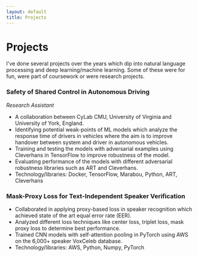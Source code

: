 ```yaml
---
layout: default
title: Projects
---
```

<h1>Projects </h1>
<p>
I've done several projects over the years which dip into natural language processing and deep learning/machine learning. Some of these were for fun, were part of coursework or were research projects. 
</p>

<h3>Safety of Shared Control in Autonomous Driving</h3>
<i>Research Assistant</i>
<ul>
  <li>A collaboration between CyLab CMU, University of Virginia and University of York, England.</li>
  <li>Identifying potential weak-points of ML models which analyze the response time of drivers in vehicles where the aim is to improve handover between system and driver in autonomous vehicles. </li>
  <li>Training and testing the models with adversarial examples using Cleverhans in TensorFlow to improve robustness of the model.</li>
  <li>Evaluating performance of the models with different adversarial robustness libraries such as ART and Cleverhans.</li>
  <li>Technology/libraries: Docker, TensorFlow, Marabou, Python, ART, Cleverhans </li>
</ul>


<h3> Mask-Proxy Loss for Text-Independent Speaker Verification</h3>
<ul>
  <li>Collaborated in applying proxy-based loss in speaker recognition which achieved state of the art equal error rate (EER).</li>
  <li>Analyzed different loss techniques like center loss, triplet loss, mask proxy loss to determine best performance. </li>
  <li>Trained CNN models with self-attention pooling in PyTorch using AWS on the 6,000+ speaker VoxCeleb database.</li>
  <li>Technology/libraries: AWS, Python, Numpy, PyTorch</li>
</ul>


